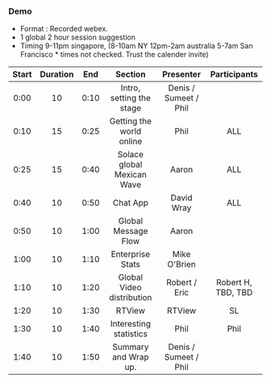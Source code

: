 ### Demo

* Format : Recorded webex.
* 1 global 2 hour session suggestion
* Timing 9-11pm singapore, (8-10am NY 12pm-2am australia 5-7am San Francisco * times not checked.  Trust the calender invite)


**Start**|**Duration**|**End**|**Section**|**Presenter**|**Participants**
:-----:|:-----:|:-----:|:-----:|:-----:|:-----:
0:00|10|0:10|Intro, setting the stage|Denis / Sumeet / Phil| 
0:10|15|0:25|Getting the world online|Phil|ALL
0:25|15|0:40|Solace global Mexican Wave|Aaron|ALL
0:40|10|0:50|Chat App|David Wray|ALL
0:50|10|1:00|Global Message Flow|Aaron| 
1:00|10|1:10|Enterprise Stats|Mike O'Brien| 
1:10|10|1:20|Global Video distribution|Robert / Eric|Robert H, TBD, TBD
1:20|10|1:30|RTView|RTView|SL
1:30|10|1:40|Interesting statistics|Phil|Phil
1:40|10|1:50|Summary and Wrap up.|Denis / Sumeet / Phil|

